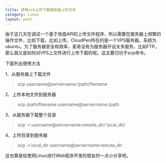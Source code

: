 ```yaml
---
title: 使用ssh上传下载服务器上的文件
category: Linux
layout: post
---
```


由于这几天在调试一个基于快盘API的上传文件程序，所以需要在服务器上频繁的操作文件，比如下载，比如上传。CloudPen所在的是一个VPS服务器，系统为ubuntu，为了服务器安全和效率，麦哥没有为服务器开设太多服务，比如FTP。那么我又是如何对VPS上文件进行上传下载的呢。这主要归功于scp命令。

下面列出使用方法

1、从服务器上下载文件

>scp username@servername:/path/filename

2、上传本地文件到服务器

>scp /path/filename username@servername:/path

3、从服务器下载整个目录

>scp -r username@servername:remote_dir/ local_dir/

4、上传目录到服务器

>scp  -r local_dir username@servername:remote_dir

这也算是给使用Linux进行Web程序开发的朋友的一点小分享吧。